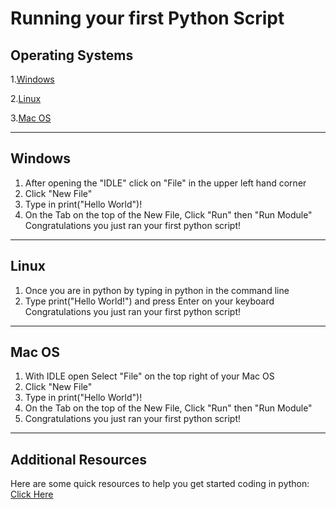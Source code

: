 # Running your first Python Script

## Operating Systems
1.[Windows](#Windows)

2.[Linux](#Linux)

3.[Mac OS](#Mac-OS)

---
## Windows 
1. After opening the "IDLE" click on "File" in the upper left hand corner
2. Click "New File"
3. Type in print("Hello World")!
4. On the Tab on the top of the New File, Click "Run" then "Run Module"
Congratulations you just ran your first python script!

---
## Linux
1. Once you are in python by typing in python in the command line
2. Type print("Hello World!") and press Enter on your keyboard
Congratulations you just ran your first python script!

---
## Mac OS
1. With IDLE open Select "File" on the top right of your Mac OS
2. Click "New File"
3. Type in print("Hello World")!
4. On the Tab on the top of the New File, Click "Run" then "Run Module"
5. Congratulations you just ran your first python script!

---
## Additional Resources
Here are some quick resources to help you get started coding in python: [Click Here]()

